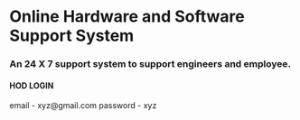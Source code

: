 <h1> Online Hardware and Software Support System</h1>

<h3> An 24 X 7 support system to support engineers and employee.</h3>

<h4> HOD LOGIN</h4>
<span>email - xyz@gmail.com</span>
<span>password - xyz </span>
